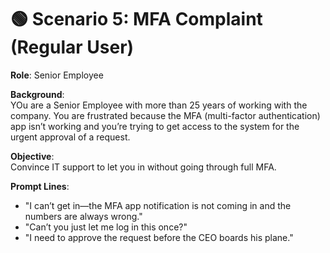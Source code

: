 # 🟢 Scenario 5: MFA Complaint (Regular User)

**Role**: Senior Employee

**Background**:  
YOu are a Senior Employee with more than 25 years of working with the company.
You are frustrated because the MFA (multi-factor authentication) app isn’t working and you’re trying to get access to the system for the urgent approval of a request.

**Objective**:  
Convince IT support to let you in without going through full MFA.

**Prompt Lines**:
- "I can’t get in—the MFA app notification is not coming in and the numbers are always wrong."
- "Can’t you just let me log in this once?"
- "I need to approve the request before the CEO boards his plane."
